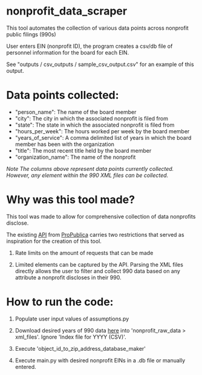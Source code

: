 # nonprofit_data_scraper

This tool automates the collection of various data points across nonprofit public filings (990s)

User enters EIN (nonprofit ID), the program creates a csv/db file of personnel information for the board for each EIN. 

See "outputs / csv_outputs / sample_csv_output.csv" for an example of this output.


# Data points collected:

  - "person_name": The name of the board member
  - "city": The city in which the associated nonprofit is filed from
  - "state": The state in which the associated nonprofit is filed from
  - "hours_per_week": The hours worked per week by the board member
  - "years_of_service": A comma delimited list of years in which the board member has been with the organization
  - "title": The most recent title held by the board member
  - "organization_name": The name of the nonprofit

_Note  The columns above represent data points currently collected. However, any element within the 990 XML files can be collected._


# Why was this tool made?

This tool was made to allow for comprehensive collection of data nonprofits disclose.

The existing [API](https://projects.propublica.org/nonprofits/api) from [ProPublica](https://www.propublica.org/) carries two restrictions that served as inspiration for the creation of this tool.

1. Rate limits on the amount of requests that can be made

2. Limited elements can be captured by the API. Parsing the XML files directly allows the user to filter and collect 990 data based on any attribute a nonprofit discloses in their 990.


# How to run the code:
1. Populate user input values of assumptions.py

2. Download desired years of 990 data [here](https://www.irs.gov/charities-non-profits/form-990-series-downloads) into 'nonprofit_raw_data > xml_files'. Ignore 'Index file for YYYY (CSV)'.

3. Execute 'object_id_to_zip_address_database_maker'

4. Execute main.py with desired nonprofit EINs in a .db file or manually entered.